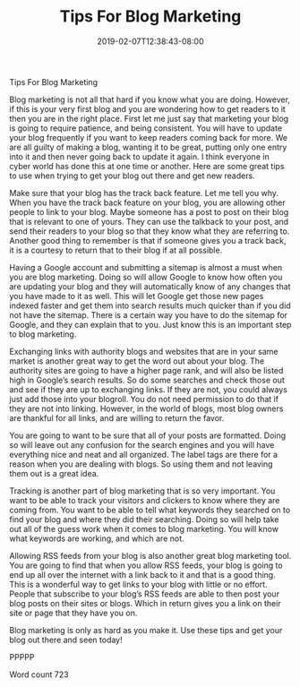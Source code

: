 ﻿---
title: "Tips For Blog Marketing"
date: 2019-02-07T12:38:43-08:00
description: "TXT Tips for Web Success"
featured_image: "/images/TXT.jpg"
tags: ["TXT"]
---

Tips For Blog Marketing

Blog marketing is not all that hard if you know what you are doing. However, if this is your very first blog and you are wondering how to get readers to it then you are in the right place. First let me just say that marketing your blog is going to require patience, and being consistent. You will have to update your blog frequently if you want to keep readers coming back for more. We are all guilty of making a blog, wanting it to be great, putting only one entry into it and then never going back to update it again. I think everyone in cyber world has done this at one time or another. Here are some great tips to use when trying to get your blog out there and get new readers.

Make sure that your blog has the track back feature. Let me tell you why. When you have the track back feature on your blog, you are allowing other people to link to your blog. Maybe someone has a post to post on their blog that is relevant to one of yours. They can use the talkback to your post, and send their readers to your blog so that they know what they are referring to. Another good thing to remember is that if someone gives you a track back, it is a courtesy to return that to their blog if at all possible.

Having a Google account and submitting a sitemap is almost a must when you are blog marketing. Doing so will allow Google to know how often you are updating your blog and they will automatically know of any changes that you have made to it as well. This will let Google get those new pages indexed faster and get them into search results much quicker than if you did not have the sitemap. There is a certain way you have to do the sitemap for Google, and they can explain that to you. Just know this is an important step to blog marketing.

Exchanging links with authority blogs and websites that are in your same market is another great way to get the word out about your blog. The authority sites are going to have a higher page rank, and will also be listed high in Google’s search results. So do some searches and check those out and see if they are up to exchanging links. If they are not, you could always just add those into your blogroll. You do not need permission to do that if they are not into linking. However, in the world of blogs, most blog owners are thankful for all links, and are willing to return the favor.

You are going to want to be sure that all of your posts are formatted. Doing so will leave out any confusion for the search engines and you will have everything nice and neat and all organized. The label tags are there for a reason when you are dealing with blogs. So using them and not leaving them out is a great idea.

Tracking is another part of blog marketing that is so very important. You want to be able to track your visitors and clickers to know where they are coming from. You want to be able to tell what keywords they searched on to find your blog and where they did their searching. Doing so will help take out all of the guess work when it comes to blog marketing. You will know what keywords are working, and which are not.

Allowing RSS feeds from your blog is also another great blog marketing tool. You are going to find that when you allow RSS feeds, your blog is going to end up all over the internet with a link back to it and that is a good thing. This is a wonderful way to get links to your blog with little or no effort. People that subscribe to your blog’s RSS feeds are able to then post your blog posts on their sites or blogs. Which in return gives you a link on their site or page that they have you on. 

Blog marketing is only as hard as you make it. Use these tips and get your blog out there and seen today!

PPPPP

Word count 723
